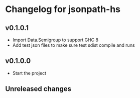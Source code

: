 # Changelog for jsonpath-hs

## v0.1.0.1

* Import Data.Semigroup to support GHC 8
* Add test json files to make sure test sdist compile and runs

## v0.1.0.0

* Start the project


## Unreleased changes
